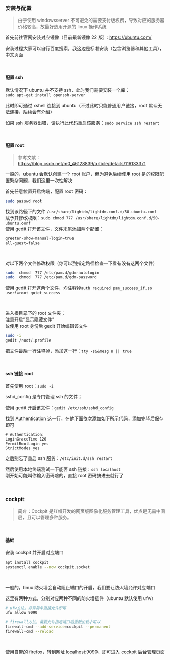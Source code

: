 ### 安装与配置

> 由于使用 windowsserver 不可避免的需要支付版权费，导致对应的服务器价格较高，故最好选用开源的 linux 操作系统

首先前往官网安装对应镜像（目前最新镜像 22 版）：https://ubuntu.com/

安装过程大家可以自行百度搜索，我这边是标准安装（包含浏览器和其他工具），中文页面

<br>

#### 配置 ssh

默认情况下 ubuntu 并不支持 ssh，此时我们需要安装一个库：  
`sudo apt-get install openssh-server`

此时即可通过 xshell 连接到 ubuntu（不过此时只能普通用户链接，root 默认无法连接，后续会有介绍）

如果 ssh 服务器出错，请执行此代码重启该服务：`sudo service ssh restart`

<br>

#### 配置 root

> 参考文献：https://blog.csdn.net/m0_46128839/article/details/116133371

一般的，ubuntu 会默认创建一个 root 账户，但为避免后续使用 root 是的权限配置繁杂问题，我们这里一次性解决

首先任意位置开启终端，配置 root 密码：

```sh
sudo passwd root
```

找到该路径下的文件 `/usr/share/lightdm/lightdm.conf.d/50-ubuntu.conf`  
赋予其修改权限：`sudo chmod 777 /usr/share/lightdm/lightdm.conf.d/50-ubuntu.conf`  
使用 gedit 打开该文件，文件末尾添加两个配置：

```
greeter-show-manual-login=true
all-guest=false
```

<br>

对以下两个文件修改权限（你可以到指定路径检查一下看有没有这两个文件）

```sh
sudo  chmod  777 /etc/pam.d/gdm-autologin
sudo  chmod  777 /etc/pam.d/gdm-password

```

使用 gedit 打开这两个文件，均注释掉`auth required pam_success_if.so user!=root quiet_success`

<br>

进入根目录下的 root 文件夹；  
注意开启“显示隐藏文件”  
故使用 root 身份后 gedit 开始编辑该文件

```sh
sudo -i
gedit /root/.profile
```

把文件最后一行注释掉，添加这一行：`tty -s&&mesg n || true`

<br>

#### ssh 链接 root

首先使用 root：`sudo -i`

sshd_config 是专门管理 ssh 的文件；

使用 gedit 开启该文件：`gedit /etc/ssh/sshd_config`

找到 Authentication 这一行，在他下面依次添加如下所示代码，添加完毕后保存即可

```
# Authentication:
LoginGraceTime 120
PermitRootLogin yes
StrictModes yes
```

之后别忘了重启 ssh 服务：`/etc/init.d/ssh restart`

然后使用本地终端测试一下能否 ssh 链接：`ssh localhost`  
刚开始可能叫你输入密码啥的，直接 root 密码搞进去就行了

<br>

### cockpit

> 简介：Cockpit 是红帽开发的网页版图像化服务管理工具，优点是无需中间层，且可以管理多种服务。

<br>

#### 基础

安装 cockpit 并开启对应端口

```sh
apt install cockpit
systemctl enable --now cockpit.socket
```

<br>

一般的，linux 防火墙会自动阻止端口的开启，我们要让防火墙允许对应端口

这里有两种方式，分别对应两种不同的防火墙插件（ubuntu 默认使用 ufw）

```sh
# ufw方法，非常简单直接允许即可
ufw allow 9090

# firewall方法，需要允许指定端口后重新加载才可以
firewall-cmd --add-service=cockpit --permanent
firewall-cmd --reload
```

<br>

使用自带的 firefox，转到网址 localhost:9090，即可进入 cockpit 后台管理页面

<br>
